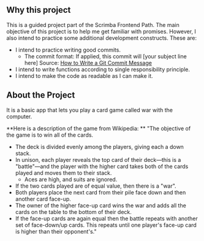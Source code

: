 ## Why this project

This is a guided project part of the Scrimba Frontend Path. The main objective of this project is to help me get familiar with promises. However, I also intend to practice some additional development constructs. These are:

- I intend to practice writing good commits.
  - The commit format:
    If applied, this commit will [your subject line here]
    Source: [How to Write a Git Commit Message](https://cbea.ms/git-commit/#why-not-how)
- I intend to write functions according to single responsibility principle.
- I intend to make the code as readable as I can make it.

## About the Project

It is a basic app that lets you play a card game called war with the computer.

**Here is a description of the game from Wikipedia:
**
"The objective of the game is to win all of the cards.

- The deck is divided evenly among the players, giving each a down stack.
- In unison, each player reveals the top card of their deck—this is a "battle"—and the player with the higher card takes both of the cards played and moves them to their stack.
  - Aces are high, and suits are ignored.
- If the two cards played are of equal value, then there is a "war".
- Both players place the next card from their pile face down and then another card face-up.
- The owner of the higher face-up card wins the war and adds all the cards on the table to the bottom of their deck.
- If the face-up cards are again equal then the battle repeats with another set of face-down/up cards. This repeats until one player's face-up card is higher than their opponent's."
